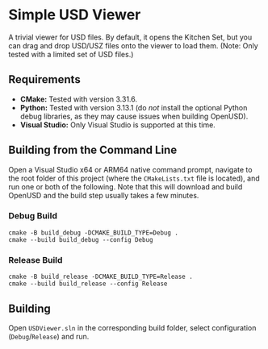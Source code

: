 # Simple USD Viewer

A trivial viewer for USD files. By default, it opens the Kitchen Set, but you can drag and drop USD/USZ files onto the viewer to load them. (Note: Only tested with a limited set of USD files.)

## Requirements

- **CMake:** Tested with version 3.31.6.
- **Python:** Tested with version 3.13.1 (do _not_ install the optional Python debug libraries, as they may cause issues when building OpenUSD).
- **Visual Studio:** Only Visual Studio is supported at this time.

## Building from the Command Line

Open a Visual Studio x64 or ARM64 native command prompt, navigate to the root folder of this project (where the `CMakeLists.txt` file is located), and run one or both of the following. Note that this will download and build OpenUSD and the build step usually takes a few minutes.

### Debug Build
```
cmake -B build_debug -DCMAKE_BUILD_TYPE=Debug .
cmake --build build_debug --config Debug
```

### Release Build
```
cmake -B build_release -DCMAKE_BUILD_TYPE=Release .
cmake --build build_release --config Release
```

## Building

Open `USDViewer.sln` in the corresponding build folder, select configuration (`Debug`/`Release`) and run.
